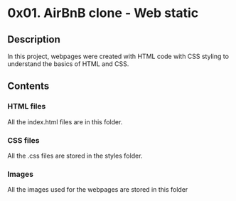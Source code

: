 # 0x01. AirBnB clone - Web static
## Description
  In this project, webpages were created with HTML code with CSS styling to understand the basics of HTML and CSS.

## Contents
### HTML files
  All the index.html files are in this folder.
### CSS files
  All the .css files are stored in the styles folder.
### Images
  All the images used for the webpages are stored in this folder
